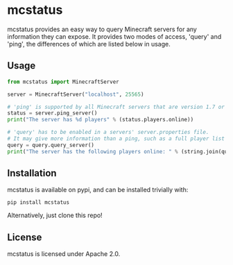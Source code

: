 mcstatus
========

mcstatus provides an easy way to query Minecraft servers for any information they can expose. It provides two modes of access, 'query' and 'ping', the differences of which are listed below in usage.

Usage
-----

```python
from mcstatus import MinecraftServer

server = MinecraftServer("localhost", 25565)

# 'ping' is supported by all Minecraft servers that are version 1.7 or higher.
status = server.ping_server()
print("The server has %d players" % (status.players.online))

# 'query' has to be enabled in a servers' server.properties file.
# It may give more information than a ping, such as a full player list or mod information.
query = query.query_server()
print("The server has the following players online: " % (string.join(query.players.names, ", ")))
```

Installation
------------

mcstatus is available on pypi, and can be installed trivially with:

    pip install mcstatus

Alternatively, just clone this repo!

License
-------

mcstatus is licensed under Apache 2.0.
